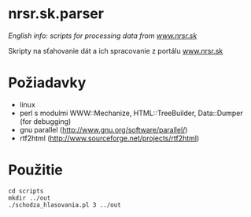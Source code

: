 nrsr.sk.parser
==============

<i>English info: scripts for processing data from www.nrsr.sk</i>

Skripty na sťahovanie dát a ich spracovanie z portálu www.nrsr.sk

Požiadavky
==========

* linux
* perl s modulmi WWW::Mechanize, HTML::TreeBuilder, Data::Dumper (for debugging)
* gnu parallel (http://www.gnu.org/software/parallel/)
* rtf2html (http://www.sourceforge.net/projects/rtf2html)

Použitie
========

	cd scripts
	mkdir ../out
	./schodza_hlasovania.pl 3 ../out
